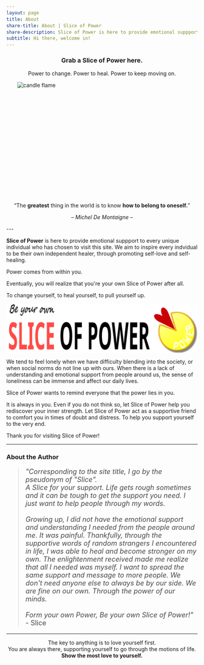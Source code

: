 ```yaml
---
layout: page
title: About
share-title: About | Slice of Power
share-description: Slice of Power is here to provide emotional suppport to every unique individual who has chosen to visit this site. We aim to inspire every indvidual to be their own independent healer, through promoting self-love and self-healing.
subtitle: Hi there, welcome in!
---
```


<h3 style="text-align:center;"><b>Grab a Slice of Power here.</b></h3>
<p style="text-align:center;">Power to change. Power to heal. Power to keep moving on.</p>

<img src="https://images.pexels.com/photos/278823/pexels-photo-278823.jpeg?auto=compress&cs=tinysrgb&w=1260&h=750&dpr=2" alt="candle flame" style="width:447px; height:303px; display: block; margin: 0 auto;">

<p style="text-align:center;">“The <b>greatest</b> thing in the world is to know <b>how to belong to oneself.</b>”</p>
<p style="text-align:center;font-size:14px;"><i>– Michel De Montaigne –</i></p>
---

**Slice of Power** is here to provide emotional suppport to every unique individual who has chosen to visit this site. We aim to inspire every indvidual to be their own independent healer, through promoting self-love and self-healing.

Power comes from within you.

Eventually, you will realize that you're your own Slice of Power after all.

To change yourself, to heal yourself, to pull yourself up.

<img src="/assets/img/sliceofpower-banner3.png" alt="Slice of Power Logo" style="display: block; margin: 0 auto;">

We tend to feel lonely when we have difficulty blending into the society, or when social norms do not line up with ours. When there is a lack of understanding and emotional support from people around us, the sense of loneliness can be immense and affect our daily lives.

Slice of Power wants to remind everyone that the power lies in you.

It is always in you. Even if you do not think so, let Slice of Power help you rediscover your inner strength. Let Slice of Power act as a supportive friend to comfort you in times of doubt and distress. To help you support yourself to the very end.

Thank you for visiting Slice of Power!

---

### About the Author

<blockquote style="color:#484848; font-size:18px;"><i>"Corresponding to the site title, I go by the pseudonym of "Slice".</i><br/>
<i>A Slice for your support. Life gets rough sometimes and it can be tough to get the support you need.  I just want to help people through my words.</i>
<br/><br/>
<i>Growing up, I did not have the emotional support and understanding I needed from the people around me. It was painful. Thankfully, through the supportive words of random strangers I encountered in life, I was able to heal and become stronger on my own. The enlightenment received made me realize that all I needed was myself. I want to spread the same support and message to more people. We don't need anyone else to always be by our side. We are fine on our own. Through the power of our minds.</i>
<br/><br/>
<i>Form your own Power, Be your own Slice of Power!"</i>  - Slice
</blockquote>

---
<div style="text-align:center;">The key to anything is to love yourself first.
<br/>
You are always there, supporting yourself to go through the motions of life. 
<br/>
<b>Show the most love to yourself.</b></div>
